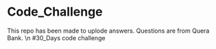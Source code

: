 # Code_Challenge

This repo has been made to uplode answers. Questions are from Quera Bank. \n
#30_Days code challenge
